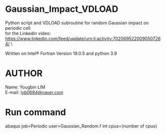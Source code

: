 # Gaussian_Impact_VDLOAD
Python script and VDLOAD subroutine for random Gaussian impact on periodic cell\
for the Linkedin video: https://www.linkedin.com/feed/update/urn:li:activity:7020695220090507264/ \

Written on Intel® Fortran Version 19.0.5 and python 3.9

# AUTHOR
Name: Yougbin LIM\
E-mail: lyb0684@naver.com

# Run command
abaqus job=Periodic user=Gaussian_Random.f int cpus=(number of cpus)
